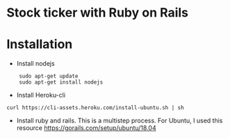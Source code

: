 # Stock ticker with Ruby on Rails

# Installation

- Install nodejs

``` 
    sudo apt-get update
    sudo apt-get install nodejs
```

- Install Heroku-cli

```
curl https://cli-assets.heroku.com/install-ubuntu.sh | sh
```

- Install ruby and rails. This is a multistep process. For Ubuntu, I used this resource
https://gorails.com/setup/ubuntu/18.04

